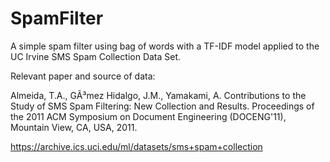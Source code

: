<h1>SpamFilter</h1>

  A simple spam filter using bag of words with a TF-IDF model applied to the UC Irvine SMS Spam Collection Data Set. 
  
  
  Relevant paper and source of data:
  
  Almeida, T.A., GÃ³mez Hidalgo, J.M., Yamakami, A. Contributions to the Study of SMS Spam Filtering: New Collection and Results. Proceedings of the 2011 ACM Symposium on Document Engineering (DOCENG'11), Mountain View, CA, USA, 2011.
  
  https://archive.ics.uci.edu/ml/datasets/sms+spam+collection
